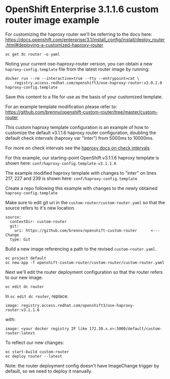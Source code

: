 # OpenShift Enterprise 3.1.1.6 custom router image example

For customizing the haproxy router we'll be referring to the docs here:
https://docs.openshift.com/enterprise/3.1/install_config/install/deploy_router.html#deploying-a-customized-haproxy-router

```
oc get dc router -o yaml
```

Noting your current ose-haproxy-router version, you can obtain a new `haproxy-config.template` file from the latest router image by running:

```
docker run --rm --interactive=true --tty --entrypoint=cat \
    registry.access.redhat.com/openshift3/ose-haproxy-router:v3.0.2.0 haproxy-config.template
```

Save this content to a file for use as the basis of your customized template.

For an example template modification please refer to:
https://github.com/brennv/openshift-custom-router/tree/master/custom-router

This custom haproxy template configuration is an example of how to customize the default v3.1.1.6 haproxy router configuration, doubling the default check intervals (haproxy var "inter") from 5000ms to 10000ms.

For more on check intervals see the [haproxy docs on check intervals](https://www.haproxy.com/doc/aloha/7.0/haproxy/healthchecks.html#check-interval)

For this example, our starting-point OpenShift v3.1.1.6 haproxy template is shown here: `conf/haproxy-config.template-v3.1.1.6`

The example modified haproxy template with changes to "inter" on lines 217, 227 and 239 is shown here: `conf/haproxy-config.template`

Create a repo following this example with changes to the newly obtained `haproxy-config.template`

Make sure to edit git uri in the `custom-router/custom-router.yaml` so that the source refers to it's new location.

```
source:
  contextDir: custom-router
  git:
    uri: https://github.com/brennv/openshift-custom-router      <--- Change
  type: Git
```

Build a new image referencing a path to the revised `custom-router.yaml`.

```
oc project default
oc new-app -f openshift-custom-router/custom-router/custom-router.yaml
```

Next we'll edit the router deployment configuration so that the router refers to our new image.

```
oc edit dc router
```

In `oc edit dc router`, replace:

```
image: registry.access.redhat.com/openshift3/ose-haproxy-router:v3.1.1.6
```

with:

```
image: <your docker registry IP like 172.30.x.x>:5000/default/custom-router:latest
```

To reflect our new changes:

```
oc start-build custom-router
oc deploy router --latest
```

Note: the router deployment config doesn't have ImageChange trigger by default, so we need to deploy it manually.
